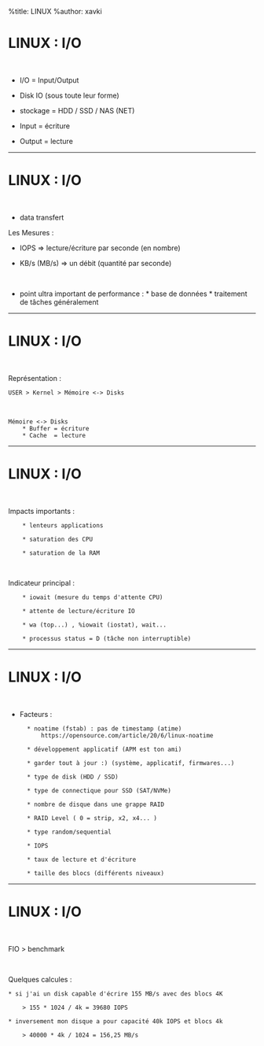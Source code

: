 %title: LINUX
%author: xavki


# LINUX : I/O


<br>

* I/O = Input/Output

* Disk IO (sous toute leur forme)

* stockage = HDD / SSD / NAS (NET)

* Input = écriture

* Output = lecture

-----------------------------------------------------------------------

# LINUX : I/O

<br>

* data transfert

Les Mesures : 

* IOPS => lecture/écriture par seconde (en nombre)

* KB/s (MB/s) => un débit (quantité par seconde)

<br>

* point ultra important de performance :
		* base de données
		* traitement de tâches généralement

-----------------------------------------------------------------------

# LINUX : I/O

<br>

Représentation :

	USER > Kernel > Mémoire <-> Disks

<br>

	Mémoire <-> Disks
		* Buffer = écriture
		* Cache  = lecture

-----------------------------------------------------------------------

# LINUX : I/O

<br>

Impacts importants :

		* lenteurs applications

		* saturation des CPU 

		* saturation de la RAM

<br>

Indicateur principal :

		* iowait (mesure du temps d'attente CPU)

		* attente de lecture/écriture IO

		* wa (top...) , %iowait (iostat), wait...

		* processus status = D (tâche non interruptible)

-----------------------------------------------------------------------

# LINUX : I/O

<br>

* Facteurs :

		* noatime (fstab) : pas de timestamp (atime)
			https://opensource.com/article/20/6/linux-noatime

		* développement applicatif (APM est ton ami)

		* garder tout à jour :) (système, applicatif, firmwares...)

		* type de disk (HDD / SSD)

		* type de connectique pour SSD (SAT/NVMe)

		* nombre de disque dans une grappe RAID

		* RAID Level ( 0 = strip, x2, x4... )

		* type random/sequential

		* IOPS

		* taux de lecture et d'écriture

		* taille des blocs (différents niveaux)

-----------------------------------------------------------------------

# LINUX : I/O

<br>

FIO > benchmark

<br>

Quelques calcules :

	* si j'ai un disk capable d'écrire 155 MB/s avec des blocs 4K

		> 155 * 1024 / 4k = 39680 IOPS

	* inversement mon disque a pour capacité 40k IOPS et blocs 4k

		> 40000 * 4k / 1024 = 156,25 MB/s
